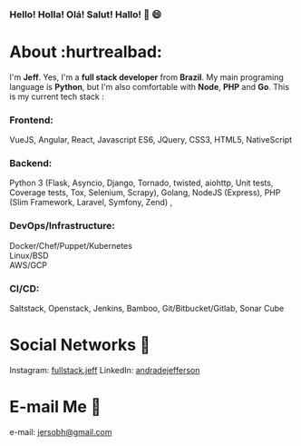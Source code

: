 
### Hello! Holla! Olá! Salut! Hallo! :vulcan_salute: :smile:

# About :hurtrealbad:
I'm **Jeff**. Yes, I'm a **full stack developer** from **Brazil**. My main programing language is **Python**, but I'm also comfortable with **Node**, **PHP** and **Go**.  This is my current tech stack :

### Frontend:  
VueJS, Angular, React, Javascript ES6, JQuery, CSS3, HTML5, NativeScript  

### Backend:  
Python 3 (Flask, Asyncio, Django, Tornado, twisted, aiohttp, Unit tests, Coverage tests, Tox, Selenium, Scrapy),  Golang,  NodeJS (Express),  PHP (Slim Framework, Laravel, Symfony, Zend) ,

### DevOps/Infrastructure: 
Docker/Chef/Puppet/Kubernetes  
Linux/BSD  
AWS/GCP  

### CI/CD:  
Saltstack, Openstack, Jenkins, Bamboo, Git/Bitbucket/Gitlab, Sonar Cube

# Social Networks :busts_in_silhouette:
Instagram: [fullstack.jeff](https://www.instagram.com/fullstack.jeff)
LinkedIn: [andradejefferson](https://www.linkedin.com/in/andradejefferson/)

# E-mail Me :email:
e-mail: jersobh@gmail.com
